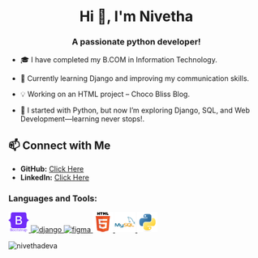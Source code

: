 <h1 align="center">Hi 👋, I'm Nivetha</h1>
<h3 align="center">A passionate python developer!</h3>



- 🎓 I have completed my B.COM in Information Technology.

- 🌱 Currently learning Django and improving my communication skills.

- 💡 Working on an HTML project – Choco Bliss Blog. 

- 🚀 I started with Python, but now I’m exploring Django, SQL, and Web Development—learning never stops!.

<h2>📫 Connect with Me</h2>  
<ul>
    <li><strong>GitHub:</strong> <a href="https://github.com/nivethadeva?tab=repositories" target="_blank">Click Here</a></li>
    <li><strong>LinkedIn:</strong> <a href="https://www.linkedin.com/in/nivetha-d-4263b3350?" target="_blank">Click Here</a></li>

</ul>

<p align="left">
</p>

<h3 align="left">Languages and Tools:</h3>
<p align="left"> <a href="https://getbootstrap.com" target="_blank" rel="noreferrer"> <img src="https://raw.githubusercontent.com/devicons/devicon/master/icons/bootstrap/bootstrap-plain-wordmark.svg" alt="bootstrap" width="40" height="40"/> </a> <a href="https://www.djangoproject.com/" target="_blank" rel="noreferrer"> <img src="https://cdn.worldvectorlogo.com/logos/django.svg" alt="django" width="40" height="40"/> </a> <a href="https://www.figma.com/" target="_blank" rel="noreferrer"> <img src="https://www.vectorlogo.zone/logos/figma/figma-icon.svg" alt="figma" width="40" height="40"/> </a> <a href="https://www.w3.org/html/" target="_blank" rel="noreferrer"> <img src="https://raw.githubusercontent.com/devicons/devicon/master/icons/html5/html5-original-wordmark.svg" alt="html5" width="40" height="40"/> </a> <a href="https://www.mysql.com/" target="_blank" rel="noreferrer"> <img src="https://raw.githubusercontent.com/devicons/devicon/master/icons/mysql/mysql-original-wordmark.svg" alt="mysql" width="40" height="40"/> </a> <a href="https://www.python.org" target="_blank" rel="noreferrer"> <img src="https://raw.githubusercontent.com/devicons/devicon/master/icons/python/python-original.svg" alt="python" width="40" height="40"/> </a> </p>

<p><img align="center" src="https://github-readme-stats.vercel.app/api/top-langs?username=nivethadeva&show_icons=true&locale=en&layout=compact" alt="nivethadeva" /></p>
